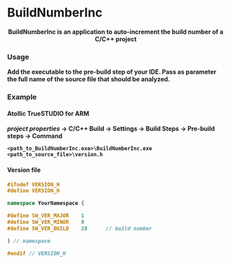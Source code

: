 # BuildNumberInc

<p align="center">
<b>BuildNumberInc<b> is an application to auto-increment the build number of a C/C++ project
</p>

### Usage

Add the executable to the pre-build step of your IDE.
Pass as parameter the full name of the source file that should be analyzed.

### Example

#### Atollic TrueSTUDIO for ARM

_project properties_ -> C/C++ Build -> Settings -> Build Steps -> Pre-build steps -> Command
```
<path_to_BuildNumberInc.exe>\BuildNumberInc.exe <path_to_source_file>\version.h
```

#### Version file

```cpp
#ifndef VERSION_H
#define VERSION_H

namespace YourNamespace {

#define SW_VER_MAJOR	1
#define SW_VER_MINOR	8
#define SW_VER_BUILD	28		// build number

} // namespace

#endif // VERSION_H
```
